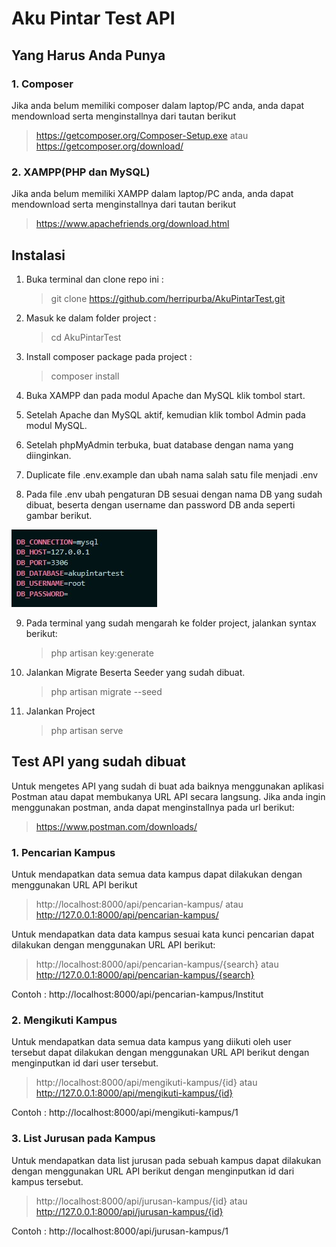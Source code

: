 # Aku Pintar Test API

## Yang Harus Anda Punya
### 1. Composer
Jika anda belum memiliki composer dalam laptop/PC anda, anda dapat mendownload serta menginstallnya dari tautan berikut
> https://getcomposer.org/Composer-Setup.exe 
atau
> https://getcomposer.org/download/
    
### 2. XAMPP(PHP dan MySQL)
Jika anda belum memiliki XAMPP dalam laptop/PC anda, anda dapat mendownload serta menginstallnya dari tautan berikut
> https://www.apachefriends.org/download.html


## Instalasi
1. Buka terminal dan clone repo ini :
    > git clone https://github.com/herripurba/AkuPintarTest.git

2. Masuk ke dalam folder project :
    > cd AkuPintarTest

3. Install composer package pada project :
    > composer install

4. Buka XAMPP dan pada modul Apache dan MySQL klik tombol start.

5. Setelah Apache dan MySQL aktif, kemudian klik tombol Admin pada modul MySQL.

6. Setelah phpMyAdmin terbuka, buat database dengan nama yang diinginkan.

7. Duplicate file .env.example dan ubah nama salah satu file menjadi .env

8. Pada file .env ubah pengaturan DB sesuai dengan nama DB yang sudah dibuat, beserta dengan username dan password DB anda seperti gambar berikut.

![alt text](https://github.com/herripurba/AkuPintarTest/blob/main/DB_Setup.jpg?raw=true)

9. Pada terminal yang sudah mengarah ke folder project, jalankan syntax berikut:
    > php artisan key:generate

10. Jalankan Migrate Beserta Seeder yang sudah dibuat.
    > php artisan migrate --seed

11. Jalankan Project
    > php artisan serve
 

## Test API yang sudah dibuat
Untuk mengetes API yang sudah di buat ada baiknya menggunakan aplikasi Postman atau dapat membukanya URL API secara langsung. Jika anda ingin menggunakan postman, anda dapat menginstallnya pada url berikut:
> https://www.postman.com/downloads/

### 1. Pencarian Kampus
Untuk mendapatkan data semua data kampus dapat dilakukan dengan menggunakan URL API berikut
> http://localhost:8000/api/pencarian-kampus/ atau http://127.0.0.1:8000/api/pencarian-kampus/

Untuk mendapatkan data data kampus sesuai kata kunci pencarian dapat dilakukan dengan menggunakan URL API berikut:
> http://localhost:8000/api/pencarian-kampus/{search} atau http://127.0.0.1:8000/api/pencarian-kampus/{search}

Contoh : http://localhost:8000/api/pencarian-kampus/Institut


### 2. Mengikuti Kampus
Untuk mendapatkan data semua data kampus yang diikuti oleh user tersebut dapat dilakukan dengan menggunakan URL API berikut dengan menginputkan id dari user tersebut.
> http://localhost:8000/api/mengikuti-kampus/{id} atau http://127.0.0.1:8000/api/mengikuti-kampus/{id}

Contoh : http://localhost:8000/api/mengikuti-kampus/1

### 3. List Jurusan pada Kampus
Untuk mendapatkan data list jurusan pada sebuah kampus dapat dilakukan dengan menggunakan URL API berikut dengan menginputkan id dari kampus tersebut.
> http://localhost:8000/api/jurusan-kampus/{id} atau http://127.0.0.1:8000/api/jurusan-kampus/{id}

Contoh : http://localhost:8000/api/jurusan-kampus/1
